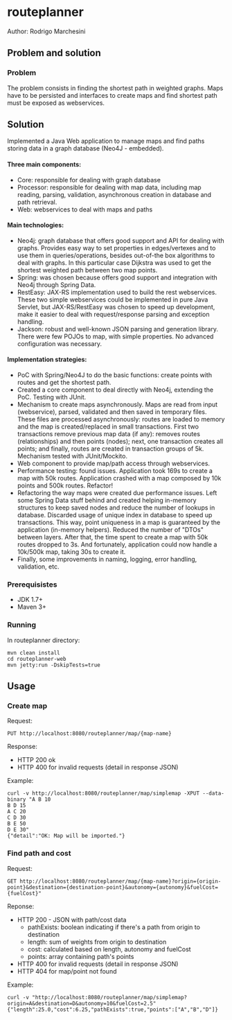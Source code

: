 # routeplanner

Author: Rodrigo Marchesini

## Problem and solution

### Problem
The problem consists in finding the shortest path in weighted graphs. Maps have to be persisted and interfaces to create maps and find shortest path must be exposed as webservices.

## Solution

Implemented a Java Web application to manage maps and find paths storing data in a graph database (Neo4J - embedded).

#### Three main components:
* Core: responsible for dealing with graph database
* Processor: responsible for dealing with map data, including map reading, parsing, validation, asynchronous creation in database and path retrieval.
* Web: webservices to deal with maps and paths

#### Main technologies:
* Neo4j: graph database that offers good support and API for dealing with graphs. Provides easy way to set properties in edges/vertexes and to use them in queries/operations, besides out-of-the box algorithms to deal with graphs. In this particular case Dijkstra was used to get the shortest weighted path between two map points.
* Spring: was chosen because offers good support and integration with Neo4j through Spring Data.
* RestEasy: JAX-RS implementation used to build the rest webservices. These two simple webservices could be implemented in pure Java Servlet, but JAX-RS/RestEasy was chosen to speed up development, make it easier to deal with request/response parsing and exception handling.
* Jackson: robust and well-known JSON parsing and generation library. There were few POJOs to map, with simple properties. No advanced configuration was necessary.

#### Implementation strategies:
* PoC with Spring/Neo4J to do the basic functions: create points with routes and get the shortest path.
* Created a core component to deal directly with Neo4j, extending the PoC. Testing with JUnit.
* Mechanism to create maps asynchronously. Maps are read from input (webservice), parsed, validated and then saved in temporary files. These files are processed asynchronously: routes are loaded to memory and the map is created/replaced in small transactions. First two transactions remove previous map data (if any): removes routes (relationships) and then points (nodes); next, one transaction creates all points; and finally, routes are created in transaction groups of 5k. Mechanism tested with JUnit/Mockito.
* Web component to provide map/path access through webservices.
* Performance testing: found issues. Application took 169s to create a map with 50k routes. Application crashed with a map composed by 10k points and 500k routes. Refactor!
* Refactoring the way maps were created due performance issues. Left some Spring Data stuff behind and created helping in-memory structures to keep saved nodes and reduce the number of lookups in database. Discarded usage of unique index in database to speed up transactions. This way, point uniqueness in a map is guaranteed by the application (in-memory helpers). Reduced the number of "DTOs" between layers. After that, the time spent to create a map with 50k routes dropped to 3s. And fortunately, application could now handle a 10k/500k map, taking 30s to create it.
* Finally, some improvements in naming, logging, error handling, validation, etc.

### Prerequisistes
* JDK 1.7+
* Maven 3+

### Running

In routeplanner directory:
```
mvn clean install
cd routeplanner-web
mvn jetty:run -DskipTests=true
```

## Usage

### Create map

Request:
```
PUT http://localhost:8080/routeplanner/map/{map-name}
```

Response:
* HTTP 200 ok
* HTTP 400 for invalid requests (detail in response JSON)

Example:
```
curl -v http://localhost:8080/routeplanner/map/simplemap -XPUT --data-binary "A B 10
B D 15
A C 20
C D 30
B E 50
D E 30"
{"detail":"OK: Map will be imported."}
```

### Find path and cost

Request:
```
GET http://localhost:8080/routeplanner/map/{map-name}?origin={origin-point}&destination={destination-point}&autonomy={autonomy}&fuelCost={fuelCost}"
```

Reponse:
* HTTP 200 - JSON with path/cost data
  * pathExists: boolean indicating if there's a path from origin to destination
  * length: sum of weights from origin to destination
  * cost: calculated based on length, autonomy and fuelCost
  * points: array containing path's points
* HTTP 400 for invalid requests (detail in response JSON)
* HTTP 404 for map/point not found

Example:
```
curl -v "http://localhost:8080/routeplanner/map/simplemap?origin=A&destination=D&autonomy=10&fuelCost=2.5"
{"length":25.0,"cost":6.25,"pathExists":true,"points":["A","B","D"]}
```
